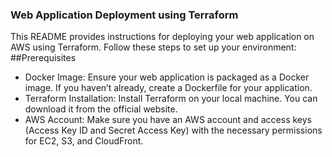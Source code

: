 ### Web Application Deployment using Terraform
This README provides instructions for deploying your web application on AWS using Terraform. Follow these steps to set up your environment:
##Prerequisites
- Docker Image: Ensure your web application is packaged as a Docker image. If you haven’t already, create a Dockerfile for your application.
- Terraform Installation: Install Terraform on your local machine. You can download it from the official website.
- AWS Account: Make sure you have an AWS account and access keys (Access Key ID and Secret Access Key) with the necessary permissions for EC2, S3, and CloudFront.
